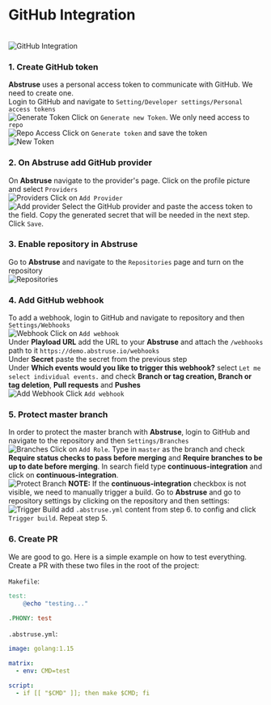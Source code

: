 # GitHub Integration
<br>![GitHub Integration](https://user-images.githubusercontent.com/15204169/103622752-6dde1a80-4f37-11eb-8eed-db295d9403c6.png)

### 1. Create GitHub token
**Abstruse** uses a personal access token to communicate with GitHub. We need to create one.<br>Login to GitHub and navigate to `Setting/Developer settings/Personal access tokens`
<br>![Generate Token](https://user-images.githubusercontent.com/15204169/103622748-6caced80-4f37-11eb-96a8-bc7bfd6adb91.png)
Click on `Generate new Token`. We only need access to `repo`
<br>![Repo Access](https://user-images.githubusercontent.com/15204169/103622796-79c9dc80-4f37-11eb-94f7-62c075046c4f.png)
Click on `Generate token` and save the token
<br>![New Token](https://user-images.githubusercontent.com/15204169/103622761-6fa7de00-4f37-11eb-9cb3-0adcc6cbf4c9.png)

### 2. On Abstruse add GitHub provider
On **Abstruse** navigate to the provider's page. Click on the profile picture and select `Providers`
<br>![Providers](https://user-images.githubusercontent.com/15204169/103622793-7898af80-4f37-11eb-87cf-528466924c40.png)
Click on `Add Provider`
<br>![Add provider](https://user-images.githubusercontent.com/15204169/103622718-60c12b80-4f37-11eb-9402-dd93d21656b1.png)
Select the GitHub provider and paste the access token to the field. Copy the generated secret that will be needed in the next step. Click `Save`.

### 3. Enable repository in Abstruse
Go to **Abstruse** and navigate to the `Repositories` page and turn on the repository
<br>![Repositories](https://user-images.githubusercontent.com/15204169/103622811-7df5fa00-4f37-11eb-8694-718d48d45c8f.png)

### 4. Add GitHub webhook
To add a webhook, login to GitHub and navigate to repository and then `Settings/Webhooks` 
<br>![Webhook](https://user-images.githubusercontent.com/15204169/103622821-80585400-4f37-11eb-805a-0868c8017edb.png)
Click on `Add webhook`
<br>Under **Playload URL** add the URL to your **Abstruse** and attach the `/webhooks` path to it `https://demo.abstruse.io/webhooks`
<br>Under **Secret** paste the secret from the previous step
<br>Under **Which events would you like to trigger this webhook?** select `Let me select individual events.` and check **Branch or tag creation, Branch or tag deletion**, **Pull requests** and **Pushes**
<br>![Add Webhook](https://user-images.githubusercontent.com/15204169/103622732-64ed4900-4f37-11eb-90fa-eebfa17b6a4a.png) 
Click `Add webhook`

### 5. Protect master branch
In order to protect the master branch with **Abstruse**, login to GitHub and navigate to the repository and then `Settings/Branches`
<br>![Branches](https://user-images.githubusercontent.com/15204169/103622742-69196680-4f37-11eb-91dc-a659ace05a8f.png)
Click on `Add Role`. Type in `master` as the branch and check **Require status checks to pass before merging** and **Require branches to be up to date before merging**. In search field type **continuous-integration** and click on **continuous-integration**.
<br>![Protect Branch](https://user-images.githubusercontent.com/15204169/122527507-a8d29700-d01b-11eb-9f77-4e071ddfae61.jpg)
**NOTE:** If the **continuous-integration** checkbox is not visible, we need to manually trigger a build. Go to **Abstruse** and go to repository settings by clicking on the repository and then settings:
<br>![Trigger Build](https://user-images.githubusercontent.com/15204169/104171094-6c629580-5402-11eb-82f6-e186bec1c555.png) add `.abstruse.yml` content from step 6. to config and click `Trigger build`. Repeat step 5.


### 6. Create PR
We are good to go. Here is a simple example on how to test everything. Create a PR with these two files in the root of the project:

`Makefile`:
```makefile
test:
	@echo "testing..."
	
.PHONY: test
```

`.abstruse.yml`:
```yaml
image: golang:1.15

matrix:
  - env: CMD=test

script:
  - if [[ "$CMD" ]]; then make $CMD; fi
```